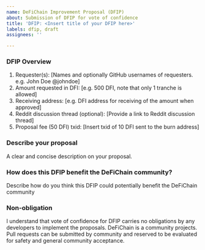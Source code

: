 ```yaml
---
name: DeFiChain Improvement Proposal (DFIP)
about: Submission of DFIP for vote of confidence
title: 'DFIP: <Insert title of your DFIP here>'
labels: dfip, draft
assignees: ''

---
```


<!-- 
As part of the requirement for submission of DFIP for vote of confidence, you are required to pay 50 DFI fee for it to be voted on. After you have submitted this vote of , please transfer 50 DFI to the burn address `8defichainBurnAddressXXXXXXXdRQkSm` and take note of your `txid` and list it here. You may be required to prove that the transfer if yours if there are multiple CFP claims to it. 
Info: https://github.com/DeFiCh/dfips/issues/19

Optionally, you are also encouraged to submit a Reddit discussion thread as part of CFP to allow for a more open discussion with the community. Reddit discussion thread however does not require a fee, you can also use this process to sound out community's acceptance first before committing to it and paying the fee.

Take note that this is a vote of confidence for DFIP, it carries no obligations by the developers to implement the suggestions. DeFiChain is a community projects. Pull requests can be submitted by community and reserved to be evaluated for safety and general community acceptance.
-->

### DFIP Overview
1. Requester(s): [Names and optionally GitHub usernames of requesters. e.g. John Doe @johndoe]
2. Amount requested in DFI: [e.g. 500 DFI, note that only 1 tranche is allowed]
3. Receiving address: [e.g. DFI address for receiving of the amount when approved]
4. Reddit discussion thread (optional): [Provide a link to Reddit discussion thread]
5. Proposal fee (50 DFI) txid: [Insert txid of 10 DFI sent to the burn address]

### Describe your proposal
A clear and concise description on your proposal.

### How does this DFIP benefit the DeFiChain community?
Describe how do you think this DFIP could potentially benefit the DeFiChain community

 <!-- Leave the following intact -->
### Non-obligation
I understand that vote of confidence for DFIP carries no obligations by any developers to implement the proposals. DeFiChain is a community projects. Pull requests can be submitted by community and reserved to be evaluated for safety and general community acceptance.
